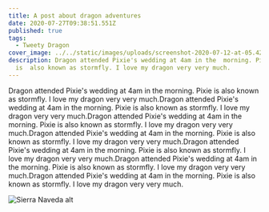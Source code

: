 ```yaml
---
title: A post about dragon adventures
date: 2020-07-27T09:38:51.551Z
published: true
tags:
  - Tweety Dragon
cover_image: ../../static/images/uploads/screenshot-2020-07-12-at-05.42.37.png
description: Dragon attended Pixie's wedding at 4am in the  morning. Pixie
  is  also known as stormfly. I love my dragon very very much.
---
```

Dragon attended Pixie's wedding at 4am in the  morning. Pixie is  also known as stormfly. I love my dragon very very much.Dragon attended Pixie's wedding at 4am in the  morning. Pixie is  also known as stormfly. I love my dragon very very much.Dragon attended Pixie's wedding at 4am in the  morning. Pixie is  also known as stormfly. I love my dragon very very much.Dragon attended Pixie's wedding at 4am in the  morning. Pixie is  also known as stormfly. I love my dragon very very much.Dragon attended Pixie's wedding at 4am in the  morning. Pixie is  also known as stormfly. I love my dragon very very much.Dragon attended Pixie's wedding at 4am in the  morning. Pixie is  also known as stormfly. I love my dragon very very much.Dragon attended Pixie's wedding at 4am in the  morning. Pixie is  also known as stormfly. I love my dragon very very much.



![Sierra Naveda alt](../../static/images/uploads/mads-schmidt-rasmussen-xfngap_dtoe-unsplash.jpg "Sierra Naveda")